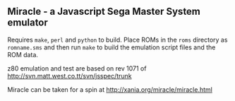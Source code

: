 Miracle - a Javascript Sega Master System emulator
--------------------------------------------------

Requires `make`, `perl` and `python` to build.  Place ROMs in the `roms` directory as
`romname.sms` and then run `make` to build the emulation script files and the ROM data.

z80 emulation and test are based on rev 1071 of http://svn.matt.west.co.tt/svn/jsspec/trunk

Miracle can be taken for a spin at http://xania.org/miracle/miracle.html
